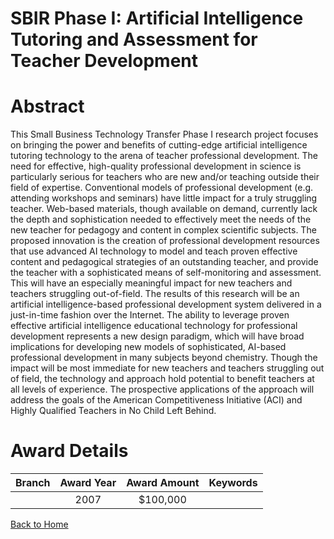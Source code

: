 
SBIR Phase I: Artificial Intelligence Tutoring and Assessment for Teacher Development
=====================================================================================

# Abstract


This Small Business Technology Transfer Phase I research project focuses on bringing the power and benefits of cutting-edge artificial intelligence tutoring technology to the arena of teacher professional development. The need for effective, high-quality professional development in science is particularly serious for teachers who are new and/or teaching outside their field of expertise. Conventional models of professional development (e.g. attending workshops and seminars) have little impact for a truly struggling teacher. Web-based materials, though available on demand, currently lack the depth and sophistication needed to effectively meet the needs of the new teacher for pedagogy and content in complex scientific subjects. The proposed innovation is the creation of professional development resources that use advanced AI technology to model and teach proven effective content and pedagogical strategies of an outstanding teacher, and provide the teacher with a sophisticated means of self-monitoring and assessment. This will have an especially meaningful impact for new teachers and teachers struggling out-of-field.  The results of this research will be an artificial intelligence-based professional development system delivered in a just-in-time fashion over the Internet. The ability to leverage proven effective artificial intelligence educational technology for professional development represents a new design paradigm, which will have broad implications for developing new models of sophisticated, AI-based professional development in many subjects beyond chemistry. Though the impact will be most immediate for new teachers and teachers struggling out of field, the technology and approach hold potential to benefit teachers at all levels of experience. The prospective applications of the approach will address the goals of the American Competitiveness Initiative (ACI) and Highly Qualified Teachers in No Child Left Behind.  

# Award Details

|Branch|Award Year|Award Amount|Keywords|
| :---: | :---: | :---: | :---: |
||2007|$100,000||
  
  


[Back to Home](https://github.com/chrischow/dod_sbir_awards/Reports/JT/#89)